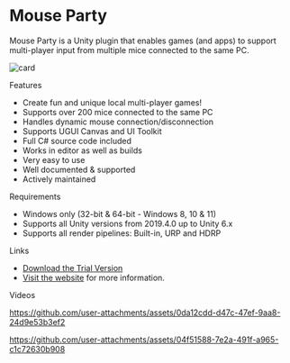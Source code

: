 # Mouse Party
Mouse Party is a Unity plugin that enables games (and apps) to support multi-player input from multiple mice connected to the same PC. 

![card](https://github.com/user-attachments/assets/1a609976-a85c-448d-b820-83cd1c2fa91e)

Features

- Create fun and unique local multi-player games!
- Supports over 200 mice connected to the same PC
- Handles dynamic mouse connection/disconnection
- Supports UGUI Canvas and UI Toolkit
- Full C# source code included
- Works in editor as well as builds
- Very easy to use
- Well documented & supported
- Actively maintained

Requirements

- Windows only (32-bit & 64-bit - Windows 8, 10 & 11)
- Supports all Unity versions from 2019.4.0 up to Unity 6.x
- Supports all render pipelines: Built-in, URP and HDRP

Links

- [Download the Trial Version](https://github.com/Chocolate-Dinosaur/MouseParty/releases)
- [Visit the website](https://www.chocdino.com/products/mouse-party/about/) for more information.

Videos

https://github.com/user-attachments/assets/0da12cdd-d47c-47ef-9aa8-24d9e53b3ef2

https://github.com/user-attachments/assets/04f51588-7e2a-491f-a965-c1c72630b908
